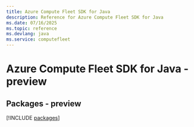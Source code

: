 ```yaml
---
title: Azure Compute Fleet SDK for Java
description: Reference for Azure Compute Fleet SDK for Java
ms.date: 07/16/2025
ms.topic: reference
ms.devlang: java
ms.service: computefleet
---
```

# Azure Compute Fleet SDK for Java - preview
## Packages - preview
[!INCLUDE [packages](compute-fleet-index.md)]